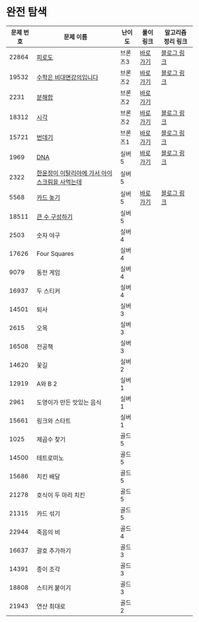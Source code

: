 # 완전 탐색

문제 번호 | 문제 이름 | 난이도 | 풀이 링크 | 알고리즘 정리 링크
---|---|---|---|---
22864 | [피로도](https://www.acmicpc.net/problem/22864) | 브론즈3 | [바로가기](https://github.com/ap3334/baekjoon/blob/main/%EC%99%84%EC%A0%84%ED%83%90%EC%83%89/22864.cpp) | [블로그 링크](https://velog.io/@ap3334/C-22864.-%ED%94%BC%EB%A1%9C%EB%8F%84)
19532 | [수학은 비대면강의입니다](https://www.acmicpc.net/problem/19532) | 브론즈2 | [바로가기](https://github.com/ap3334/baekjoon/blob/main/%EC%99%84%EC%A0%84%ED%83%90%EC%83%89/19532.cpp) | [블로그 링크](https://velog.io/@ap3334/%EB%B0%B1%EC%A4%80-C-19532%EB%B2%88-%EC%88%98%ED%95%99%EC%9D%80-%EB%B9%84%EB%8C%80%EB%A9%B4%EA%B0%95%EC%9D%98%EC%9E%85%EB%8B%88%EB%8B%A4)
2231 | [분해합](https://www.acmicpc.net/problem/2231) | 브론즈2 | [바로가기](https://github.com/ap3334/baekjoon/blob/main/%EC%99%84%EC%A0%84%ED%83%90%EC%83%89/2231.cpp)
18312 | [시각](https://www.acmicpc.net/problem/18312) | 브론즈2 | [바로가기](https://github.com/ap3334/baekjoon/blob/main/%EC%99%84%EC%A0%84%ED%83%90%EC%83%89/18312.cpp) | [블로그 링크](https://velog.io/@ap3334/%EB%B0%B1%EC%A4%80-C-18312.-%EC%8B%9C%EA%B0%81)
15721 | [번데기](https://www.acmicpc.net/problem/15721) | 브론즈1 | [바로가기](https://github.com/ap3334/baekjoon/blob/main/%EC%99%84%EC%A0%84%ED%83%90%EC%83%89/15721.cpp) | [블로그 링크](https://velog.io/@ap3334/%EB%B0%B1%EC%A4%80-C-15721.-%EB%B2%88%EB%8D%B0%EA%B8%B0)
1969 | [DNA](https://www.acmicpc.net/problem/1969) | 실버5 | [바로가기](https://github.com/ap3334/baekjoon/blob/main/%EC%99%84%EC%A0%84%ED%83%90%EC%83%89/1969.cpp) | [블로그 링크](https://velog.io/@ap3334/%EB%B0%B1%EC%A4%80-C-1969.-DNA)
2322 | [한윤정이 이탈리아에 가서 아이스크림을 사먹는데](https://www.acmicpc.net/problem/2422) | 실버5 |
5568 | [카드 놓기](https://www.acmicpc.net/problem/5568) | 실버5 | [바로가기](https://github.com/ap3334/baekjoon/blob/main/%EC%99%84%EC%A0%84%ED%83%90%EC%83%89/5568.cpp) | [블로그 링크](https://velog.io/@ap3334/%EB%B0%B1%EC%A4%80-C-5568.-%EC%B9%B4%EB%93%9C-%EB%86%93%EA%B8%B0)
18511 | [큰 수 구성하기](https://www.acmicpc.net/problem/18511) | 실버5 |
2503 | 숫자 야구 | 실버4 |
17626 | Four Squares | 실버4 |
9079 | 동전 게임 | 실버4 |
16937 | 두 스티커 | 실버4 |
14501 | 퇴사 | 실버3 |
2615 | 오목 | 실버3 |
16508 | 전공책 | 실버3 |
14620 | 꽃길 | 실버2 |
12919 | A와 B 2 | 실버1 |
2961 | 도영이가 만든 맛있는 음식 | 실버1 |
15661 | 링크와 스타트 | 실버1 |
1025 | 제곱수 찾기 | 골드5 |
14500 | 테트로미노 | 골드5 |
15686 | 치킨 배달 | 골드5 |
21278 | 호식이 두 마리 치킨 | 골드5 |
21315 | 카드 섞기 | 골드5 |
22944 | 죽음의 비 | 골드4 |
16637 | 괄호 추가하기 | 골드3 |
14391 | 종이 조각 | 골드3 |
18808 | 스티커 붙이기 | 골드3 |
21943 | 연산 최대로 | 골드2 |
